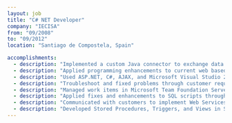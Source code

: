 ```yaml
---
layout: job
title: "C# NET Developer"
company: "IECISA"
from: "09/2008"
to: "09/2012"
location: "Santiago de Compostela, Spain"

accomplishments:
  - description: "Implemented a custom Java connector to exchange data between an in-house CMS product and Microsoft Sharepoint."
  - description: "Applied programming enhancements to current web based solution, both front end and back end."
  - description: "Used ASP.NET, C#, AJAX, and Microsoft Visual Studio 2005/2008 for development."
  - description: "Troubleshoot and fixed problems through customer requests, and QA."
  - description: "Managed work items in Microsoft Team Foundation Server."
  - description: "Applied fixes and enhancements to SQL scripts through SQL Server 2000 and 2005."
  - description: "Communicated with customers to implement Web Services."
  - description: "Developed Stored Procedures, Triggers, and Views in SQL Server 2005 for accessing the database."
---
```

